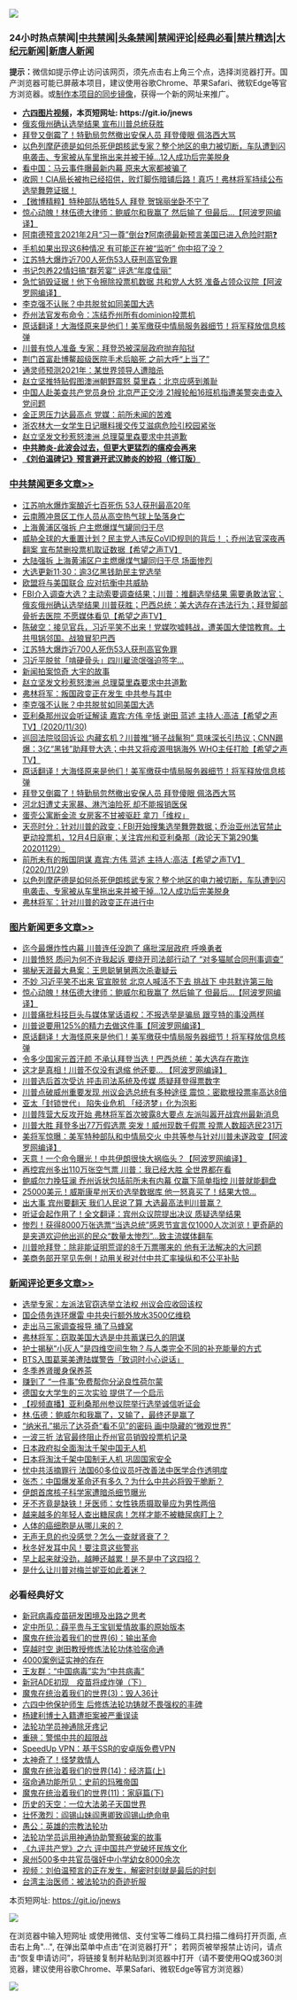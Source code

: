 ![](https://raw.githubusercontent.com/fqnews/bnews/master/64photo/fqnews-qr.jpg)

<div id="tt">
<h3>24小时热点禁闻|<a href="#%E4%B8%AD%E5%85%B1%E7%A6%81%E9%97%BB%E6%9B%B4%E5%A4%9A%E6%96%87%E7%AB%A0">中共禁闻</a>|<a href="#%E5%9B%BE%E7%89%87%E6%96%B0%E9%97%BB%E6%9B%B4%E5%A4%9A%E6%96%87%E7%AB%A0">头条禁闻</a>|<a href="#%E6%96%B0%E9%97%BB%E8%AF%84%E8%AE%BA%E6%9B%B4%E5%A4%9A%E6%96%87%E7%AB%A0">禁闻评论|<a href="#%E5%BF%85%E7%9C%8B%E7%BB%8F%E5%85%B8%E5%A5%BD%E6%96%87">经典必看|<a href="/video.md#%E7%A6%81%E7%89%87%E7%B2%BE%E9%80%89">禁片精选</a>|<a href="https://github.com/fqnews/djy/blob/master/gb/nf1351518.md#1">大纪元新闻</a>|<a href="https://github.com/fqnews/ntdtv/blob/master/gb/prog204.md#1">新唐人新闻</a></h3>
<div><b>提示：</b>微信如提示停止访问该网页，须先点击右上角三个点，选择浏览器打开。国产浏览器可能已屏蔽本项目，建议使用谷歌Chrome、苹果Safari、微软Edge等官方浏览器。或<a href="https://github.com/fqnews/bnews/blob/master/%E5%88%B6%E4%BD%9Cgit%E7%A6%81%E9%97%BB%E9%95%9C%E5%83%8F.md">制作本项目的同步镜像</a>，获得一个新的网址来推广。</div>
<ul>
<li><b><a href="http://d1.bdrive.tk/64.mp4" target="_blank">六四图片视频</a>，本页短网址: https://git.io/jnews</b></li>
<li><a href="/comments/20201130/1439302.md">俄亥俄州确认选举结果 宣布川普总统获胜</a></li>
<li><a href="/cbnews/20201130/1439437.md">拜登又倒霉了！特勤局忽然撤出安保人员 拜登傻眼 佩洛西大骂</a></li>
<li><a href="/comments/20201130/1439252.md">以色列摩萨德是如何杀死伊朗核武专家？整个地区的电力被切断，车队遭到闪电袭击、专家被从车里拖出来并被干掉…12人成功后完美脱身</a></li>
<li><a href="/finance/20201130/1439488.md">看中国：马云事件曝最新内幕 原来大家都被骗了</a></li>
<li><a href="/bannedvideo/20201130/1439653.md">收网！CIA局长被拘已经招供，败灯脚伤暗铺后路！真巧！弗林将军持续公布选举舞弊证据！</a></li>
<li><a href="/comments/20201130/1439469.md">【微博精粹】特种部队牺牲5人 拜登 贺锦丽坐卧不宁了</a></li>
<li><a href="/topimagenews/20201130/1439556.md">惊心动魄！林伍德大律师：鲍威尔和我赢了 然后输了 但最后...【阿波罗网编译】</a></li>
<li><a href="/bannedvideo/20201130/1439348.md">阿南德预言2021年2月“习一尊”倒台❓阿南德最新预言美国已进入危险时期❓</a></li>
<li><a href="/lifebaike/20201130/1439535.md">手机如果出现这6种情况 有可能正在被“监听” 你中招了没？</a></li>
<li><a href="/cbnews/20201130/1439584.md">江苏特大爆炸近700人死伤53人获刑高官免罪</a></li>
<li><a href="/cnnews/20201130/1439593.md">书记包养22情妇搞“群芳宴” 评选“年度佳丽”</a></li>
<li><a href="/cnnews/20201130/1439498.md">急忙销毁证据！他下令擦除投票机数据 共和党人大怒 准备占领众议院【阿波罗网编译】</a></li>
<li><a href="/cbnews/20201130/1439513.md">李克强不认账？中共脱贫如同美国大选</a></li>
<li><a href="/cbnews/20201130/1439303.md">乔州法官发布命令：冻结乔州所有dominion投票机</a></li>
<li><a href="/comments/20201130/1439481.md">原话翻译！大海怪原来是他们！美军缴获中情局服务器细节！将军释放信息核弹</a></li>
<li><a href="/cnnews/20201130/1439592.md">川普有惊人准备 专家：拜登恐被深层政府抛弃陷狱</a></li>
<li><a href="/cbnews/20201130/1439305.md">荆门首富赴博鳌超级医院手术后脑死 之前大呼“上当了”</a></li>
<li><a href="/comments/20201130/1439379.md">通灵师预测2021年：某世界领导人遭暗杀</a></li>
<li><a href="/comments/20201130/1439542.md">赵立坚推特贴假图澳洲朝野震怒 莫里森：北京应感到羞耻</a></li>
<li><a href="/headline/20201130/1439554.md">中国人赴美查共产党员身份 北京严正交涉 21艘轮船16班机指遭美警突击查入党问题</a></li>
<li><a href="/cnnews/20201130/1439594.md">金正恩压力达最高点 党媒：前所未闻的苦难</a></li>
<li><a href="/headline/20201130/1439651.md">浙农林大一女学生日记曝料援交传艾滋病危险引校园紧张</a></li>
<li><a href="/cbnews/20201130/1439567.md">赵立坚发文秒惹怒澳洲 总理莫里森要求中共道歉</a></li>
<li><b><a href="/comments/20200211/1275071.md" target="_blank">中共肺炎-此波会过去，但更大更猛烈的瘟疫会再来</a></b></li>
<li><b><a href="/comments/20200207/1272816.md" target="_blank">《刘伯温碑记》预言避开武汉肺炎的妙招（修订版）</a></b></li>
</ul>
</div>

<div class="catlist">
<h3><a href="/cbnews/" target="_blank">中共禁闻</a><span><a href="/cbnews/" target="_blank" rel="nofollow">更多文章>></a></span></h3>
<ul>
<li><a href="/cbnews/20201201/1439808.md" target="_blank">江苏响水爆炸案酿近七百死伤 53人获刑最高20年</a></li>
<li><a href="/cbnews/20201201/1439807.md" target="_blank">云南腾冲景区工作人员从高空热气球上坠落身亡</a></li>
<li><a href="/cbnews/20201201/1439806.md" target="_blank">上海黄浦区强拆 户主燃爆煤气罐同归于尽</a></li>
<li><a href="/cbnews/20201201/1439800.md" target="_blank">威胁全球的大重置计划？民主党人违反CoVID规则的背后！；乔州法官深夜再翻案 宣布禁删投票机取证数据【希望之声TV】</a></li>
<li><a href="/cbnews/20201201/1439734.md" target="_blank">大陆强拆 上海黄浦区户主燃爆煤气罐同归于尽 场面惨烈</a></li>
<li><a href="/cbnews/20201130/1439688.md" target="_blank">大选更新11·30：逾3亿黑钱助民主党选举</a></li>
<li><a href="/cbnews/20201130/1439658.md" target="_blank">欧盟将与美国联合 应对抗衡中共威胁</a></li>
<li><a href="/cbnews/20201130/1439644.md" target="_blank">FBI介入调查大选？主动索要调查结果；川普：推翻选举结果 需要勇敢法官；俄亥俄州确认选举结果 川普获胜；巴西总统：美大选存在违法行为；拜登脚部骨折去医院 不愿媒体看见【希望之声TV】</a></li>
<li><a href="/cbnews/20201130/1439643.md" target="_blank">陈破空：接见官兵，习近平笑不出来！党媒吹嘘韩战，遭美国大使馆教育。土共甩锅邻国。战狼冒犯巴西</a></li>
<li><a href="/cbnews/20201130/1439584.md" target="_blank">江苏特大爆炸近700人死伤53人获刑高官免罪</a></li>
<li><a href="/cbnews/20201130/1439574.md" target="_blank">习近平脱贫「啃硬骨头」四川雇流氓强迫签字…</a></li>
<li><a href="/cbnews/20201130/1439569.md" target="_blank">新闻拍案惊奇 大宇的故事</a></li>
<li><a href="/cbnews/20201130/1439567.md" target="_blank">赵立坚发文秒惹怒澳洲 总理莫里森要求中共道歉</a></li>
<li><a href="/cbnews/20201130/1439566.md" target="_blank">弗林将军：叛国政变正在发生 中共参与其中</a></li>
<li><a href="/cbnews/20201130/1439513.md" target="_blank">李克强不认账？中共脱贫如同美国大选</a></li>
<li><a href="/cbnews/20201130/1439499.md" target="_blank">亚利桑那州议会听证解读 嘉宾:方伟 辛恬 谢田 蓝述 主持人:高洁【希望之声TV】(2020/11/30)</a></li>
<li><a href="/cbnews/20201130/1439494.md" target="_blank">巡回法院驳回诉讼  内藏玄机？川普推“狮子战鬣狗” 意味深长引热议；CNN踢爆：3亿“黑钱”助拜登大选；中共又将疫源甩锅海外 WHO主任打脸【希望之声TV】</a></li>
<li><a href="/comments/20201130/1439481.md" target="_blank">原话翻译！大海怪原来是他们！美军缴获中情局服务器细节！将军释放信息核弹</a></li>
<li><a href="/cbnews/20201130/1439437.md" target="_blank">拜登又倒霉了！特勤局忽然撤出安保人员 拜登傻眼 佩洛西大骂</a></li>
<li><a href="/cbnews/20201130/1439408.md" target="_blank">河北妇遭丈夫家暴、淋汽油险死 却不能报销医保</a></li>
<li><a href="/cbnews/20201130/1439363.md" target="_blank">蛋壳公寓断金流 女房客不甘被驱赶 拿刀「维权」</a></li>
<li><a href="/cbnews/20201130/1439361.md" target="_blank">天亮时分：针对川普的政变；FBI开始搜集选举舞弊数据；乔治亚州法官禁止更动投票机，12月4日庭审；关注宾州和亚利桑那（政论天下第290集 20201129）</a></li>
<li><a href="/cbnews/20201130/1439359.md" target="_blank">前所未有的叛国阴谋 嘉宾:方伟 蓝述 主持人:高洁【希望之声TV】(2020/11/29)</a></li>
<li><a href="/comments/20201130/1439252.md" target="_blank">以色列摩萨德是如何杀死伊朗核武专家？整个地区的电力被切断，车队遭到闪电袭击、专家被从车里拖出来并被干掉…12人成功后完美脱身</a></li>
<li><a href="/cbnews/20201130/1439286.md" target="_blank">弗林将军：针对川普的政变正在进行中</a></li>

</ul>
</div>
<div class="catlist">
<h3><a href="/topimagenews/" target="_blank">图片新闻</a><span><a href="/topimagenews/" target="_blank" rel="nofollow">更多文章>></a></span></h3>
<ul>
<li><a href="/topimagenews/20201201/1439781.md" target="_blank">迄今最爆炸性内幕 川普连任没跑了 痛批深层政府 呼唤勇者</a></li>
<li><a href="/topimagenews/20201201/1439743.md" target="_blank">川普愤怒 质问为何不许我起诉 要绕开司法部行动了 “对多猫腻合同刑事调查”</a></li>
<li><a href="/topimagenews/20201201/1439730.md" target="_blank">揭秘天涯最大悬案：王思聪舅舅两次杀妻疑云</a></li>
<li><a href="/topimagenews/20201130/1439615.md" target="_blank">不妙 习近平笑不出来 官宣脱贫 北京人喊活不下去 挑战下 中共默许第三胎</a></li>
<li><a href="/topimagenews/20201130/1439556.md" target="_blank">惊心动魄！林伍德大律师：鲍威尔和我赢了 然后输了 但最后&#8230;【阿波罗网编译】</a></li>
<li><a href="/topimagenews/20201130/1439512.md" target="_blank">川普痛批科技巨头与媒体掌话语权：不报选举是骗局 跟亨特的事没两样</a></li>
<li><a href="/topimagenews/20201130/1439486.md" target="_blank">川普说要用125%的精力去做这件事【阿波罗网编译】</a></li>
<li><a href="/comments/20201130/1439481.md" target="_blank">原话翻译！大海怪原来是他们！美军缴获中情局服务器细节！将军释放信息核弹</a></li>
<li><a href="/topimagenews/20201130/1439454.md" target="_blank">令多少国家元首汗颜 不承认拜登当选！巴西总统：美大选存在欺诈</a></li>
<li><a href="/topimagenews/20201130/1439362.md" target="_blank">这才是真相！川普不仅没有退缩 他还要… 【阿波罗网编译】</a></li>
<li><a href="/topimagenews/20201130/1439300.md" target="_blank">川普选后首次受访 抨击司法系统及传媒 质疑拜登得票数字</a></li>
<li><a href="/topimagenews/20201130/1439290.md" target="_blank">川普点破威州重要发现 州议会选总统有多种途径 震惊：密歇根投票率高达8倍</a></li>
<li><a href="/topimagenews/20201130/1439271.md" target="_blank">亚太「封锁世代」 陷失业危机 「经济梦」化为泡影</a></li>
<li><a href="/topimagenews/20201130/1439243.md" target="_blank">川普阵营大反攻开始 弗林将军首次披露8大要点 左派叫嚣开战宾州最新消息</a></li>
<li><a href="/topimagenews/20201129/1439209.md" target="_blank">川普大胜 拜登多出77万假选票 突发！威州现数千假票 投票人数超选民231万</a></li>
<li><a href="/topimagenews/20201129/1439098.md" target="_blank">美将军惊曝：美军特种部队和中情局交火 中共等参与针对川普未遂政变【阿波罗网编译】</a></li>
<li><a href="/topimagenews/20201129/1439062.md" target="_blank">天意！一个命令曝光！中共伊朗很快大祸临头？【阿波罗网编译】</a></li>
<li><a href="/topimagenews/20201129/1438889.md" target="_blank">再控宾州多出110万张空气票 川普：我已经大胜 全世界都在看</a></li>
<li><a href="/topimagenews/20201129/1438851.md" target="_blank">鲍威尔力挽狂澜 乔州诉状包括前所未有内幕 仅赢下简单指控 川普就能翻盘</a></li>
<li><a href="/topimagenews/20201128/1438779.md" target="_blank">25000美元！威斯康星州天价选举数据库 他一怒真买了！结果大惊…</a></li>
<li><a href="/topimagenews/20201128/1438742.md" target="_blank">出大事 宾州要翻天 我们人民说了算 大选最高法判川普赢？</a></li>
<li><a href="/topimagenews/20201128/1438585.md" target="_blank">听证会起作用了！全文翻译：宾州众议院提出决议 质疑选举结果</a></li>
<li><a href="/comments/20201128/1438507.md" target="_blank">惨烈！获得8000万张选票“当选总统”感恩节宣言仅1000人次浏览！更奇葩的是夹道欢迎他出巡的民众“数量太惨烈”…致主流媒体翻车</a></li>
<li><a href="/topimagenews/20201128/1438467.md" target="_blank">川普呛拜登：除非能证明荒谬的8千万票哪来的 他有无法解决的大问题</a></li>
<li><a href="/topimagenews/20201128/1438318.md" target="_blank">美商务部开罕见先例！动用关税对付中共汇率操纵和不公平补贴</a></li>

</ul>
</div>
<div class="catlist">
<h3><a href="/comments/" target="_blank">新闻评论</a><span><a href="/comments/" target="_blank" rel="nofollow">更多文章>></a></span></h3>
<ul>
<li><a href="/comments/20201201/1439815.md" target="_blank">选举专家：左派法官窃选举立法权 州议会应收回该权</a></li>
<li><a href="/comments/20201201/1439814.md" target="_blank">国企债务连环爆雷 中共央行额外放水3500亿维稳</a></li>
<li><a href="/comments/20201201/1439797.md" target="_blank">走出马三家调查报导 捅了马蜂窝</a></li>
<li><a href="/comments/20201201/1439788.md" target="_blank">弗林将军：窃取美国大选是中共蓄谋已久的阴谋</a></li>
<li><a href="/comments/20201201/1439787.md" target="_blank">护士揭秘“小灰人”是四维空间生物？与人类完全不同的补充能量的方式</a></li>
<li><a href="/comments/20201201/1439786.md" target="_blank">BTS入围葛莱美遭陆媒警告「致词时小心说话」</a></li>
<li><a href="/comments/20201201/1439785.md" target="_blank">冬季养肾暖身保养茶</a></li>
<li><a href="/comments/20201201/1439767.md" target="_blank">赚到了 “一件事”免费帮你分泌良性荷尔蒙</a></li>
<li><a href="/comments/20201201/1439748.md" target="_blank">德国女大学生的三次实验 提供了一个启示</a></li>
<li><a href="/comments/20201201/1439735.md" target="_blank">【视频直播】亚利桑那州参议院举行选举诚信听证会</a></li>
<li><a href="/comments/20201130/1439717.md" target="_blank">林.伍德：鲍威尔和我赢了，又输了，最终还是赢了</a></li>
<li><a href="/comments/20201130/1439716.md" target="_blank">“纳米孔”揭示了达芬奇“看不见”的密码 画中隐藏的“微观世界”</a></li>
<li><a href="/comments/20201130/1439686.md" target="_blank">一波三折 法官最终阻止乔州官员销毁投票机记录</a></li>
<li><a href="/comments/20201130/1439627.md" target="_blank">日本政府拟全面淘汰千架中国无人机</a></li>
<li><a href="/comments/20201130/1439624.md" target="_blank">日本将淘汰千架中国制无人机 巩固国家安全</a></li>
<li><a href="/comments/20201130/1439623.md" target="_blank">忧中共活摘罪行 法国60多位议员吁改善法中医学合作透明度</a></li>
<li><a href="/comments/20201130/1439620.md" target="_blank">张杰：中国爆发革命还有多久？为什么中共必将毁于脆断？</a></li>
<li><a href="/comments/20201130/1439599.md" target="_blank">伊朗首席核子科学家遭暗杀细节曝光</a></li>
<li><a href="/comments/20201130/1439598.md" target="_blank">牙不齐竟是缺铁！牙医师：女性铁质摄取量应为男性两倍</a></li>
<li><a href="/comments/20201130/1439597.md" target="_blank">越来越多的年轻人查出糖尿病！怎样才能不被糖尿病盯上？</a></li>
<li><a href="/comments/20201130/1439578.md" target="_blank">人体的癌细胞是从哪儿来的？</a></li>
<li><a href="/comments/20201130/1439577.md" target="_blank">无声无息的也没感觉？怎么一查就肾衰了？</a></li>
<li><a href="/comments/20201130/1439576.md" target="_blank">秋冬好发耳中风！要注意这些警兆</a></li>
<li><a href="/comments/20201130/1439575.md" target="_blank">早上起来就没劲，越睡还越累！是不是中了这四招？</a></li>
<li><a href="/comments/20201130/1439553.md" target="_blank">是什么让川普对梅兰妮亚如此着迷？</a></li>

</ul>
</div>

<div class="catlist">
<h3>必看经典好文</h3>
<ul>
<li><a href="/comments/20200917/1029129.md" target="_blank">新冠病毒疫苗研发困境及出路之思考</a></li>
<li><a href="/comments/20200616/1345658.md" target="_blank">定中所见：薛平贵与王宝钏爱情故事的原始版本</a></li>
<li><a href="/topimagenews/20180524/947358.md" target="_blank">魔鬼在统治着我们的世界(6)：输出革命</a></li>
<li><a href="/comments/20200511/1322384.md" target="_blank">穿越时空 谢田教授修炼法轮功体验宿命通</a></li>
<li><a href="/lifebaike/20201113/1430218.md" target="_blank">4000案例证实神的存在</a></li>
<li><a href="/comments/20200318/1295755.md" target="_blank">王友群：“中国病毒”实为“中共病毒”</a></li>
<li><a href="/headline/20200908/1392940.md" target="_blank">新冠ADE初现　疫苗将成炸弹（下）</a></li>
<li><a href="/topimagenews/20180521/945342.md" target="_blank">魔鬼在统治着我们的世界(3)：毁人36计</a></li>
<li><a href="/comments/20200926/1403542.md" target="_blank">六四中他保护师生 后修炼法轮功铸就不畏强权的丰碑</a></li>
<li><a href="/comments/20201010/1411232.md" target="_blank">杨建利博士入籍遭拒案被严重误读</a></li>
<li><a href="/health/20170626/780263.md" target="_blank">法轮功学员神通除牙疼记</a></li>
<li><a href="/comments/20200717/1362287.md" target="_blank">重磅：警惕中共的超限战</a></li>
<li><a href="/cbnews/20191226/1241739.md" target="_blank">SpeedUp VPN：基于SSR的安卓版免费VPN</a></li>
<li><a href="/ccpdope/20200907/1392129.md" target="_blank">太神奇了！怪梦救情人</a></li>
<li><a href="/topimagenews/20180605/953415.md" target="_blank">魔鬼在统治着我们的世界(14)：经济篇(上)</a></li>
<li><a href="/cbnews/20180711/970353.md" target="_blank">宿命通功能所见：史前的玛雅帝国</a></li>
<li><a href="/topimagenews/20180530/950691.md" target="_blank">魔鬼在统治着我们的世界(11)：家庭篇(下)</a></li>
<li><a href="/tculture/20121025/73067.md" target="_blank">历史的天空：一位大法弟子天国世界</a></li>
<li><a href="/cbnews/20200727/1366904.md" target="_blank">壮怀激烈：阎锡山妹阎惠卿致阎锡山绝命电</a></li>
<li><a href="/comments/20200313/1292991.md" target="_blank">愚公：英雄的宗教法轮功</a></li>
<li><a href="/cbnews/20170626/780479.md" target="_blank">法轮功学员运用神通协助警察破案的故事</a></li>
<li><a href="/bookonline/20131116/201050.md" target="_blank">《九评共产党》之六 评中国共产党破坏民族文化</a></li>
<li><a href="/comments/20200704/783272.md" target="_blank">泉州500多中共官员强奸中小学幼女8000余次</a></li>
<li><a href="/comments/20200628/1351782.md" target="_blank">视频：刘伯温预言的正在发生，解密时刻就是最后的时刻</a></li>
<li><a href="/comments/20200801/1373219.md" target="_blank">台湾主治医师：被法轮功的奇迹折服</a></li>

</ul>
</div>

本页短网址: https://git.io/jnews

![](https://raw.githubusercontent.com/fqnews/bnews/master/64photo/fqnews-qr.jpg)

在浏览器中输入短网址 或使用微信、支付宝等二维码工具扫描二维码打开页面, 点击右上角"...", 在弹出菜单中点击“在浏览器打开”； 若网页被举报禁止访问，请点击“恢复申请访问”，将链接复制并粘贴到浏览器中打开（请不要使用QQ或360浏览器，建议使用谷歌Chrome、苹果Safari、微软Edge等官方浏览器）

![](https://raw.githubusercontent.com/fqnews/bnews/master/64photo/wx.jpg)